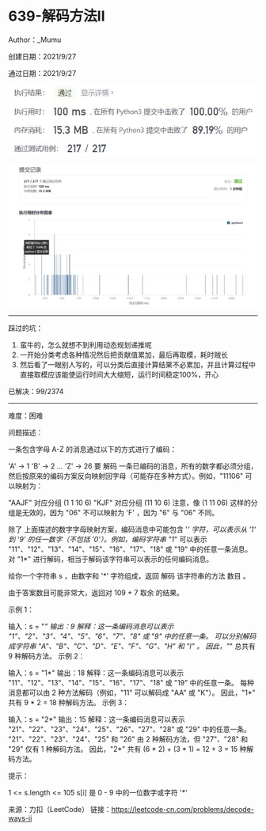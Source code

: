# 639-解码方法II

Author：_Mumu

创建日期：2021/9/27

通过日期：2021/9/27

![](./通过截图2.jpg)

![](./通过截图1.jpg)

*****

踩过的坑：

1. 蛮牛的，怎么就想不到利用动态规划递推呢
2. 一开始分类考虑各种情况然后把贡献值累加，最后再取模，耗时贼长
3. 然后看了一眼别人写的，可以分类后直接计算结果不必累加，并且计算过程中直接取模应该能使运行时间大大缩短，运行时间稳定100%，开心

已解决：99/2374

*****

难度：困难

问题描述：

一条包含字母 A-Z 的消息通过以下的方式进行了编码：

'A' -> 1
'B' -> 2
...
'Z' -> 26
要 解码 一条已编码的消息，所有的数字都必须分组，然后按原来的编码方案反向映射回字母（可能存在多种方式）。例如，"11106" 可以映射为：

"AAJF" 对应分组 (1 1 10 6)
"KJF" 对应分组 (11 10 6)
注意，像 (1 11 06) 这样的分组是无效的，因为 "06" 不可以映射为 'F' ，因为 "6" 与 "06" 不同。

除了 上面描述的数字字母映射方案，编码消息中可能包含 '*' 字符，可以表示从 '1' 到 '9' 的任一数字（不包括 '0'）。例如，编码字符串 "1*" 可以表示 "11"、"12"、"13"、"14"、"15"、"16"、"17"、"18" 或 "19" 中的任意一条消息。对 "1*" 进行解码，相当于解码该字符串可以表示的任何编码消息。

给你一个字符串 s ，由数字和 '*' 字符组成，返回 解码 该字符串的方法 数目 。

由于答案数目可能非常大，返回对 109 + 7 取余 的结果。

 

示例 1：

输入：s = "*"
输出：9
解释：这一条编码消息可以表示 "1"、"2"、"3"、"4"、"5"、"6"、"7"、"8" 或 "9" 中的任意一条。
可以分别解码成字符串 "A"、"B"、"C"、"D"、"E"、"F"、"G"、"H" 和 "I" 。
因此，"*" 总共有 9 种解码方法。
示例 2：

输入：s = "1*"
输出：18
解释：这一条编码消息可以表示 "11"、"12"、"13"、"14"、"15"、"16"、"17"、"18" 或 "19" 中的任意一条。
每种消息都可以由 2 种方法解码（例如，"11" 可以解码成 "AA" 或 "K"）。
因此，"1*" 共有 9 * 2 = 18 种解码方法。
示例 3：

输入：s = "2*"
输出：15
解释：这一条编码消息可以表示 "21"、"22"、"23"、"24"、"25"、"26"、"27"、"28" 或 "29" 中的任意一条。
"21"、"22"、"23"、"24"、"25" 和 "26" 由 2 种解码方法，但 "27"、"28" 和 "29" 仅有 1 种解码方法。
因此，"2*" 共有 (6 * 2) + (3 * 1) = 12 + 3 = 15 种解码方法。


提示：

1 <= s.length <= 105
s[i] 是 0 - 9 中的一位数字或字符 '*'

来源：力扣（LeetCode）
链接：https://leetcode-cn.com/problems/decode-ways-ii
